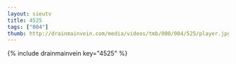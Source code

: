 ```yaml
--- 
layout: sieutv
title: 4525
tags: ["004"]
thumb: http://drainmainvein.com/media/videos/tmb/000/004/525/player.jpg
---
```

{% include drainmainvein key="4525" %} 
